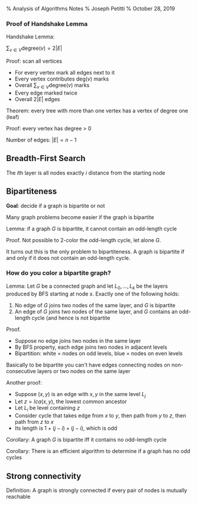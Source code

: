 % Analysis of Algorithms Notes
% Joseph Petitti
% October 28, 2019

### Proof of Handshake Lemma

Handshake Lemma: 

$\displaystyle\sum_{v \in V} \text{degree}(v) = 2 |E|$

Proof: scan all vertices

  - For every vertex mark all edges next to it
  - Every vertex contributes $\text{deg}(v)$ marks
  - Overall $\sum_{v \in V} \text{degree}(v)$ marks
  - Every edge marked twice
  - Overall $2|E|$ edges

Theorem: every tree with more than one vertex has a vertex of degree one (leaf)

Proof: every vertex has degree > 0

Number of edges: $|E| = n - 1$

## Breadth-First Search

The $i\text{th}$ layer is all nodes exactly $i$ distance from the starting node

## Bipartiteness

__Goal__: decide if a graph is bipartite or not

Many graph problems become easier if the graph is bipartite

Lemma: if a graph $G$ is bipartite, it cannot contain an odd-length cycle

Proof. Not possible to 2-color the odd-length cycle, let alone $G$.

It turns out this is the only problem to bipartiteness. A graph is bipartite if
and only if it does not contain an odd-length cycle.

### How do you color a bipartite graph?

Lemma: Let $G$ be a connected graph and let $L_0, \dots, L_k$ be the layers
produced by BFS starting at node $s$. Exactly one of the following holds:

  1. No edge of $G$ joins two nodes of the same layer, and $G$ is bipartite
  2. An edge of $G$ joins two nodes of the same layer, and $G$ contains an
	 odd-length cycle (and hence is not bipartite

Proof.

  - Suppose no edge joins two nodes in the same layer
  - By BFS property, each edge joins two nodes in adjacent levels
  - Bipartition: white = nodes on odd levels, blue = nodes on even levels

Basically to be bipartite you can't have edges connecting nodes on
non-consecutive layers or two nodes on the same layer

Another proof:

  - Suppose $(x, y)$ is an edge with $x, y$ in the same level $L_j$
  - Let $z = lca(x, y)$, the lowest common ancestor
  - Let $L_i$ be level containing $z$
  - Consider cycle that takes edge from $x$ to $y$, then path from $y$ to $z$,
    then path from $z$ to $x$
  - Its length is $1 + (j - i) + (j - i)$, which is odd

Corollary: A graph $G$ is bipartite iff it contains no odd-length cycle

Corollary: There is an efficient algorithm to determine if a graph has no odd
cycles

## Strong connectivity

Definition: A graph is strongly connected if every pair of nodes is mutually
reachable


